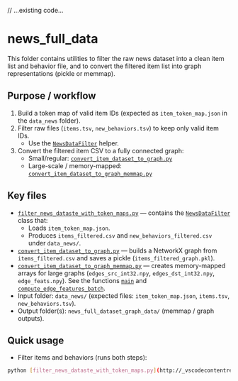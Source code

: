 // ...existing code...
# news_full_data

This folder contains utilities to filter the raw news dataset into a clean item list and behavior file, and to convert the filtered item list into graph representations (pickle or memmap).

## Purpose / workflow

1. Build a token map of valid item IDs (expected as `item_token_map.json` in the `data_news` folder).
2. Filter raw files (`items.tsv`, `new_behaviors.tsv`) to keep only valid item IDs.
   - Use the [`NewsDataFilter`](graph/news_full_data/filter_news_dataste_with_token_maps.py) helper.
3. Convert the filtered item CSV to a fully connected graph:
   - Small/regular: [`convert_item_dataset_to_graph.py`](graph/news_full_data/convert_item_dataset_to_graph.py)
   - Large-scale / memory-mapped: [`convert_item_dataset_to_graph_memmap.py`](graph/news_full_data/convert_item_dataset_to_graph_memmap.py)

## Key files

- [`filter_news_dataste_with_token_maps.py`](graph/news_full_data/filter_news_dataste_with_token_maps.py) — contains the [`NewsDataFilter`](graph/news_full_data/filter_news_dataste_with_token_maps.py) class that:
  - Loads `item_token_map.json`.
  - Produces `items_filtered.csv` and `new_behaviors_filtered.csv` under `data_news/`.
- [`convert_item_dataset_to_graph.py`](graph/news_full_data/convert_item_dataset_to_graph.py) — builds a NetworkX graph from `items_filtered.csv` and saves a pickle (`items_filtered_graph.pkl`).
- [`convert_item_dataset_to_graph_memmap.py`](graph/news_full_data/convert_item_dataset_to_graph_memmap.py) — creates memory-mapped arrays for large graphs (`edges_src_int32.npy`, `edges_dst_int32.npy`, `edge_feats.npy`). See the functions [`main`](graph/news_full_data/convert_item_dataset_to_graph_memmap.py) and [`compute_edge_features_batch`](graph/news_full_data/convert_item_dataset_to_graph_memmap.py).
- Input folder: `data_news/` (expected files: `item_token_map.json`, `items.tsv`, `new_behaviors.tsv`).
- Output folder(s): `news_full_dataset_graph_data/` (memmap / graph outputs).

## Quick usage

- Filter items and behaviors (runs both steps):
```sh
python [filter_news_dataste_with_token_maps.py](http://_vscodecontentref_/0)